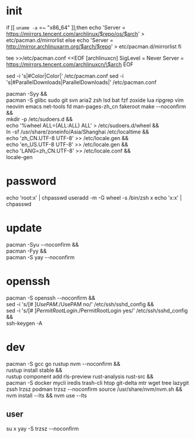 
# init
if [[ `uname -a` =~ "x86_64" ]];then
    echo 'Server = https://mirrors.tencent.com/archlinux/$repo/os/$arch' > etc/pacman.d/mirrorlist
else
    echo 'Server = http://mirror.archlinuxarm.org/$arch/$repo' > etc/pacman.d/mirrorlist
fi

tee >>/etc/pacman.conf <<EOF
[archlinuxcn]
SigLevel = Never
Server = https://mirrors.tencent.com/archlinuxcn/\$arch
EOF


sed -i 's|#Color|Color|' /etc/pacman.conf
sed -i 's|#ParallelDownloads|ParallelDownloads|' /etc/pacman.conf

pacman -Syy && \
    pacman -S glibc sudo git svn aria2 zsh lsd bat fzf zoxide lua ripgrep vim neovim emacs net-tools fd man-pages-zh_cn fakeroot make --noconfirm && \
    mkdir -p /etc/sudoers.d && \
    echo '%wheel ALL=(ALL:ALL) ALL' > /etc/sudoers.d/wheel && \
    ln -sf /usr/share/zoneinfo/Asia/Shanghai /etc/localtime && \
    echo 'zh_CN.UTF-8 UTF-8' >> /etc/locale.gen && \
    echo 'en_US.UTF-8 UTF-8' >> /etc/locale.gen && \
    echo 'LANG=zh_CN.UTF-8' >> /etc/locale.conf && \
    locale-gen

# password
echo 'root:x' | chpasswd
useradd -m -G wheel -s /bin/zsh x
echo 'x:x' | chpasswd

# update
pacman -Syu --noconfirm && \
    pacman -Fyy && \
    pacman -S yay --noconfirm

# openssh
pacman -S openssh --noconfirm && \
    sed -i 's/[# ]*UsePAM.*/UsePAM no/' /etc/ssh/sshd_config && \
    sed -i 's/[# ]*PermitRootLogin.*/PermitRootLogin yes/' /etc/ssh/sshd_config && \
    ssh-keygen -A

# dev
pacman -S gcc go rustup nvm --noconfirm && \
    rustup install stable && \
    rustup component add rls-preview rust-analysis rust-src && \
    pacman -S docker mycli iredis trash-cli htop git-delta mtr wget tree lazygit zssh lrzsz podman trzsz --noconfirm
source /usr/share/nvm/nvm.sh && nvm install --lts && nvm use --lts

## user
su x
yay -S trzsz --noconfirm
